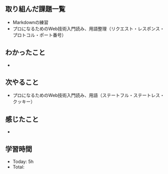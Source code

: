 ## 取り組んだ課題一覧
- Markdownの練習
- プロになるためのWeb技術入門読み、用語整理（リクエスト・レスポンス・プロトコル・ポート番号）
## わかったこと
- 
## 次やること
- プロになるためのWeb技術入門読み、用語（ステートフル・ステートレス・クッキー）
## 感じたこと
- 
## 学習時間
- Today: 5h
- Total: 
